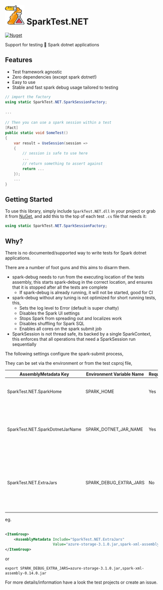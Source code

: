 <!-- markdownlint-disable MD013 -->

# ![SparkTest.NET](https://raw.githubusercontent.com/bmazzarol/SparkTest.NET/main/test-tubes-icon-small.png) SparkTest.NET

<!-- markdownlint-enable MD013 -->

[![Nuget](https://img.shields.io/nuget/v/SparkTest.NET)](https://www.nuget.org/packages/SparkTest.NET/)

Support for testing :test_tube: Spark dotnet applications

## Features

* Test framework agnostic
* Zero dependencies (except spark dotnet!)
* Easy to use
* Stable and fast spark debug usage tailored to testing

```c#
// import the factory
using static SparkTest.NET.SparkSessionFactory;

...

// Then you can use a spark session within a test
[Fact]
public static void SomeTest()
{
    var result = UseSession(session =>
    {
        // session is safe to use here
        ...
        // return something to assert against
        return ...
    });
    ...
}
```

## Getting Started

To use this library, simply include `SparkTest.NET.dll` in your project or grab
it from [NuGet](https://www.nuget.org/packages/SparkTest.NET/), and add this to
the top of each test `.cs` file
that needs it:

```C#
using static SparkTest.NET.SparkSessionFactory;
```

## Why?

There is no documented/supported way to write tests for Spark dotnet
applications.

There are a number of foot guns and this aims to disarm them.

* spark-debug needs to run from the executing location of the tests assembly,
  this starts spark-debug in the correct location, and ensures that it is
  stopped after all the tests are complete
  * If spark-debug is already running, it will not be started, good for CI
* spark-debug without any tuning is not optimized for short running tests, this,
  * Sets the log level to Error (default is super chatty)
  * Disables the Spark UI settings
  * Stops Spark from spreading out and localizes work
  * Disables shuffling for Spark SQL
  * Enables all cores on the spark submit job
* SparkSession is not thread safe, its backed by a single SparkContext, this
  enforces that all operations that need a SparkSession run sequentially

The following settings configure the spark-submit process,

They can be set via the environment or from the test csproj file,

<!-- markdownlint-disable MD013 -->

| AssemblyMetadata Key             | Environment Variable Name | Required? | Description                                                                                                                               |
|----------------------------------|---------------------------|-----------|-------------------------------------------------------------------------------------------------------------------------------------------|
| SparkTest.NET.SparkHome          | SPARK_HOME                | Yes       | Location of spark on the system, used to start spark-submit                                                                               |
| SparkTest.NET.SparkDotnetJarName | SPARK_DOTNET_JAR_NAME     | Yes       | Name of the microsoft-spark jar file to use for example 'microsoft-spark-3-2_2.12-2.1.1.jar'                                              |
| SparkTest.NET.ExtraJars          | SPARK_DEBUG_EXTRA_JARS    | No        | Optional extra jar files to include from the executing test location, for example 'azure-storage-3.1.0.jar,spark-xml-assembly-0.14.0.jar' |

<!-- markdownlint-enable MD013 -->

eg.

```xml

<ItemGroup>
    <AssemblyMetadata Include="SparkTest.NET.ExtraJars"
                      Value="azure-storage-3.1.0.jar,spark-xml-assembly-0.14.0.jar"/>
</ItemGroup>
```

or

```shell
export SPARK_DEBUG_EXTRA_JARS=azure-storage-3.1.0.jar,spark-xml-assembly-0.14.0.jar
```

For more details/information have a look the test projects or create an issue.
